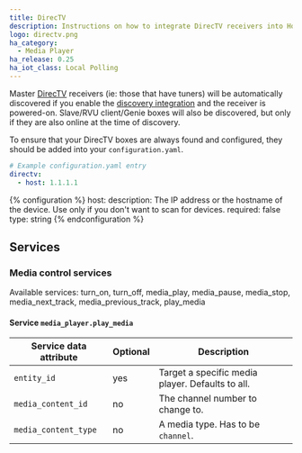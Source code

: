 ```yaml
---
title: DirecTV
description: Instructions on how to integrate DirecTV receivers into Home Assistant.
logo: directv.png
ha_category:
  - Media Player
ha_release: 0.25
ha_iot_class: Local Polling
---
```


Master [DirecTV](https://www.directv.com/) receivers (ie: those that have tuners) will be automatically discovered if you enable the [discovery integration](/integrations/discovery/) and the receiver is powered-on. Slave/RVU client/Genie boxes will also be discovered, but only if they are also online at the time of discovery.

To ensure that your DirecTV boxes are always found and configured, they should be added into your `configuration.yaml`.

```yaml
# Example configuration.yaml entry
directv:
  - host: 1.1.1.1
```

{% configuration %}
host:
  description: The IP address or the hostname of the device. Use only if you don't want to scan for devices.
  required: false
  type: string
{% endconfiguration %}

## Services

### Media control services

Available services: turn_on, turn_off, media_play, media_pause, media_stop, media_next_track, media_previous_track, play_media

#### Service `media_player.play_media`

| Service data attribute | Optional | Description                                                                                                                                                            |
| -----------------------| -------- | ---------------------------------------------------------------------------------------------------------------------------------------------------------------------- |
| `entity_id`            |      yes | Target a specific media player. Defaults to all.                                                                                                                       |
| `media_content_id`     |       no | The channel number to change to.                   |
| `media_content_type`   |       no | A media type. Has to be `channel`.
